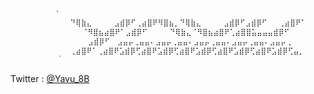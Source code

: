 <!-- ![Header](https://raw.githubusercontent.com/yavu/yavu/main/header.png) -->
<!--
![Header](https://raw.githubusercontent.com/yavu/yavu/main/header_2.png)

　　　　　　　　 🟦  
　　　　　　　　 🟦  
🟦🟦🟦🟦🟦🟦🟦🟦　　|  
🟦⬛⬛⬛⬛⬛⬛🟦　　|　　Hi I'm Yavu.  
🟦⬛🟦⬛⬛🟦⬛🟦　　|　　I develop Minecraft Datapacks  
🟦⬛🟦⬛⬛🟦⬛🟦　＜　　 in my spare time.  
🟦⬛⬛⬛⬛⬛⬛🟦　　|　　Twitter : [@Yavu_8B](https://twitter.com/Yavu_8B)  
🟦🟦🟦🟦🟦🟦🟦🟦　　|  



```js
"⠂⠂⠂⠂⠂⠂⠂⠂⠂⠂⠂⠂⠂⠂⠂⠂⠂⠂⠂⠂⠂⠂⠂⠂⠂⠂⠂⠂⠂⠂⠂⠂⠂⠂⠂⠂⠂⠂⠂⠂⠂⠂⠂⠂⠂⠂⠂⠂⠂⠂⠂⠂⠂⠂⠂⠂⠂"  
"⠂⠂⠂⠂⠂⠂⠂⠙⢿⣷⣄⠂⠂⠂⠂⣠⣾⡿⠋⢀⣴⣿⠟⠻⣿⣦⡀⠙⢿⣷⣄⠂⠂⠂⠂⣠⣾⡿⠋⣠⣾⡿⠋⠂⠂⢀⣴⣿⠟⠁⠂⠂⠂⠂⠂⠂⠂"  
"⠂⠂⠂⠂⠂⠂⠂⠂⠂⠈⠻⣿⣦⣴⣿⠟⠁⣠⣾⡿⠋⠂⠂⠂⠂⠙⢿⣷⣄⠈⠻⣿⣦⣴⣿⠟⢁⣴⣿⣿⣥⣤⣤⣤⣾⡿⠋⠂⠂⠂⠂⠂⠂⠂⠂⠂⠂"  
"⠂⠂⠂⠂⠂⠂⠂⠂⠂⠂⣠⣾⡿⠋⠂⣠⣤⡤⢀⣤⣤⠄⣠⣤⡤⢀⣤⣤⠄⣠⣤⡤⢀⣤⣤⠄⣠⣤⡤⢀⣤⣤⠄⣠⣤⡤⢀⠂⠂⠂⠂⠂⠂⠂⠂⠂⠂"
"⠂⠂⠂⠂⠂⠂⠂⢀⣴⣿⠟⠁⢀⣴⣿⠟⣡⣾⡿⢋⣴⣿⠟⣡⣾⡿⢋⣴⣿⠟⣡⣾⡿⢋⣴⣿⠟⣡⣾⡿⢋⣴⣿⠟⣡⣾⡿⢋⣤⡀⠂⠂⠂⠂⠂⠂⠂" 
"⠂⠂⠂⠂⠂⠂⠂⠂⠂⠂⠂⠂⠂⠂⠂⠂⠂⠂⠂⠂⠂⠂⠂⠂⠂⠂⠂⠂⠂⠂⠂⠂⠂⠂⠂⠂⠂⠂⠂⠂⠂⠂⠂⠂⠂⠂⠂⠂⠂⠂⠂⠂⠂⠂⠂⠂⠂"
```

-->

```js
          '                                                         　　　 `
　　          ⠙⢿⣷⣄　　　⣠⣾⡿⠋⢀⣴⣿⠟⠻⣿⣦⡀⠙⢿⣷⣄　　　⣠⣾⡿⠋⣠⣾⡿⠋ 　⢀⣴⣿⠟⠁
　　         　  ⠈⠻⣿⣦⣴⣿⠟⠁⣠⣾⡿⠋　　　⠙⢿⣷⣄⠈⠻⣿⣦⣴⣿⠟⢁⣴⣿⣿⣥⣤⣤⣤⣾⡿⠋
 　          　   ⣠⣾⡿⠋　⣠⣤⡤⢀⣤⣤⠄⣠⣤⡤⢀⣤⣤⠄⣠⣤⡤⢀⣤⣤⠄⣠⣤⡤⢀⣤⣤⠄⣠⣤⡤⢀
　　          ⢀⣴⣿⠟⠁⢀⣴⣿⠟⣡⣾⡿⢋⣴⣿⠟⣡⣾⡿⢋⣴⣿⠟⣡⣾⡿⢋⣴⣿⠟⣡⣾⡿⢋⣴⣿⠟⣡⣾⡿⢋⣤⡀
         　` 　　                                                          ' 
```
Twitter : [@Yavu_8B](https://twitter.com/Yavu_8B)

















